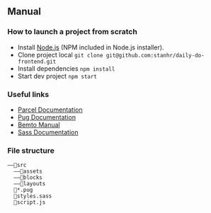 ## Manual
### How to launch a project from scratch
- Install [Node.js](https://nodejs.org/) (NPM included in Node.js installer).
- Clone project local ```git clone git@github.com:stanhr/daily-do-frontend.git```
- Install dependencies ```npm install```
- Start dev project ```npm start```

### Useful links
- [Parcel Documentation](https://parceljs.org/docs/)
- [Pug Documentation](https://pugjs.org/api/getting-started.html)
- [Bemto Manual](https://github.com/kizu/bemto/blob/master/README.md)
- [Sass Documentation](https://sass-lang.com/documentation/)

### File structure 
```
——📁src
  ——📁assets
  ——📁blocks
  ——📁layouts
  📄*.pug
  📄styles.sass
  📄script.js
```
